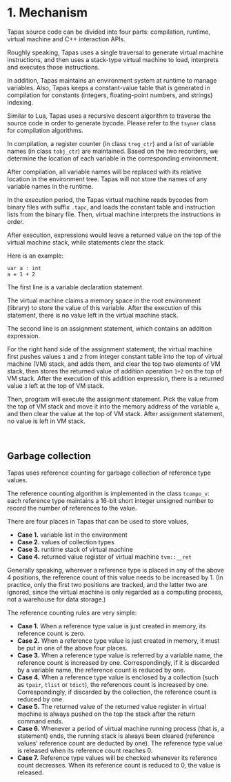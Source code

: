 # 1. Mechanism

Tapas source code can be divided into four parts: compilation, runtime, virtual machine and C++ interaction APIs.

Roughly speaking, Tapas uses a single traversal to generate virtual machine instructions, and then uses a stack-type virtual machine to load, interprets and executes those instructions.

In addition, Tapas maintains an environment system at runtime to manage variables. Also, Tapas keeps a constant-value table that is generated in compilation for constants (integers, floating-point numbers, and strings) indexing.

Similar to Lua, Tapas uses a recursive descent algorithm to traverse the source code in order to generate bycode. Please refer to the ``tsyner`` class for compilation algorithms.

In compilation, a register counter (in class ``treg_ctr``) and a list of variable names (in class ``tobj_ctr``) are maintained. Based on the two recorders, we determine the location of each variable in the corresponding environment.

After compilation, all variable names will be replaced with its relative location in the environment tree. Tapas will not store the names of any variable names in the runtime.

In the execution period, the Tapas virtual machine reads bycodes from binary files with suffix ``.tapc``, and loads the constant table and instruction lists from the binary file. Then, virtual machine interprets the instructions in order.

After execution, expressions would leave a returned value on the top of the virtual machine stack, while statements clear the stack.

Here is an example:

```tapas
var a : int
a = 1 + 2
```

The first line is a variable declaration statement.

The virtual machine claims a memory space in the root environment (library) to store the value of this variable. After the execution of this statement, there is no value left in the virtual machine stack.

The second line is an assignment statement, which contains an addition expression.

For the right hand side of the assignment statement, the virtual machine first pushes values ``1`` and ``2`` from integer constant table into the top of virtual machine (VM) stack, and adds them, and clear the top two elements of VM stack, then stores the returned value of addition operation ``1+2`` on the top of VM stack. After the execution of this addition expression, there is a returned value ``3`` left at the top of VM stack.

Then, program will execute the assignment statement. Pick the value from the top of VM stack and move it into the memory address of the variable ``a``, and then clear the value at the top of VM stack. After assignment statement, no value is left in VM stack.

<br>

## Garbage collection

Tapas uses reference counting for garbage collection of reference type values.

The reference counting algorithm is implemented in the class ``tcompo_v``: each reference type maintains a 16-bit short integer unsigned number to record the number of references to the value.

There are four places in Tapas that can be used to store values,

- **Case 1.** variable list in the environment
- **Case 2.** values of collection types
- **Case 3.** runtime stack of virtual machine
- **Case 4.** returned value register of virtual machine ``tvm::__ret``

Generally speaking, wherever a reference type is placed in any of the above 4 positions, the reference count of this value needs to be increased by 1. (In practice, only the first two positions are tracked, and the latter two are ignored, since the virtual machine is only regarded as a computing process, not a warehouse for data storage.)

The reference counting rules are very simple:

- **Case 1.** When a reference type value is just created in memory, its reference count is zero.
- **Case 2.** When a reference type value is just created in memory, it must be put in one of the above four places.
- **Case 3.** When a reference type value is referred by a variable name, the reference count is increased by one. Correspondingly, if it is discarded by a variable name, the reference count is reduced by one.
- **Case 4.** When a reference type value is enclosed by a collection (such as ``tpair``, ``tlist`` or ``tdict``), the references count is increased by one. Correspondingly, if discarded by the collection, the reference count is reduced by one.
- **Case 5.** The returned value of the returned value register in virtual machine is always pushed on the top the stack after the return command ends.
- **Case 6.** Whenever a period of virtual machine running process (that is, a statement) ends, the running stack is always been cleared (reference values' reference count are deducted by one). The reference type value is released when its reference count reaches 0.
- **Case 7.** Reference type values will be checked whenever its reference count decreases. When its reference count is reduced to 0, the value is released.

